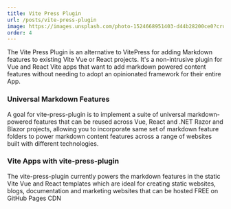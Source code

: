 ```yaml
---
title: Vite Press Plugin
url: /posts/vite-press-plugin
image: https://images.unsplash.com/photo-1524668951403-d44b28200ce0?crop=entropy&fit=crop&h=1000&w=1000
order: 4
---
```


The Vite Press Plugin is an alternative to VitePress for adding Markdown features to existing Vite Vue or React projects. 
It's a non-intrusive plugin for Vue and React Vite apps that want to add markdown powered content features without needing 
to adopt an opinionated framework for their entire App.

### Universal Markdown Features

A goal for vite-press-plugin is to implement a suite of universal markdown-powered features that can be reused across Vue, 
React and .NET Razor and Blazor projects, allowing you to incorporate same set of markdown feature folders to power 
markdown content features across a range of websites built with different technologies.

### Vite Apps with vite-press-plugin

The vite-press-plugin currently powers the markdown features in the static Vite Vue and React templates which are ideal 
for creating static websites, blogs, documentation and marketing websites that can be hosted FREE on GitHub Pages CDN
